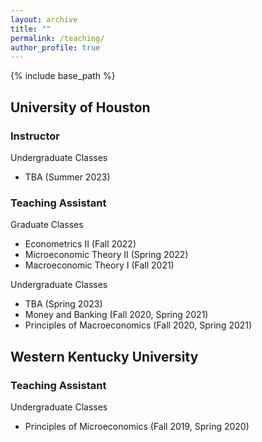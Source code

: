 ```yaml
---
layout: archive
title: ""
permalink: /teaching/
author_profile: true
---
```


{% include base_path %}

University of Houston
--

### Instructor

Undergraduate Classes
- TBA (Summer 2023)

### Teaching Assistant

Graduate Classes
- Econometrics II (Fall 2022)
- Microeconomic Theory II (Spring 2022)
- Macroeconomic Theory I (Fall 2021)

Undergraduate Classes
- TBA (Spring 2023)
- Money and Banking (Fall 2020, Spring 2021)
- Principles of Macroeconomics (Fall 2020, Spring 2021)

Western Kentucky University
--

### Teaching Assistant

Undergraduate Classes
- Principles of Microeconomics (Fall 2019, Spring 2020)
